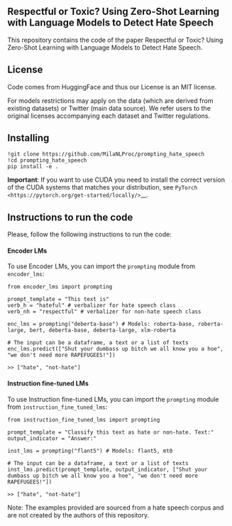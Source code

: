 Respectful or Toxic? Using Zero-Shot Learning with Language Models to Detect Hate Speech
-------

This repository contains the code of the paper Respectful or Toxic? Using Zero-Shot Learning with Language Models to Detect Hate Speech.

License
-------

Code comes from HuggingFace and thus our License is an MIT license.

For models restrictions may apply on the data (which are derived from existing datasets) or Twitter (main data source). We refer users to the original licenses accompanying each dataset and Twitter regulations.

Installing
----------

    !git clone https://github.com/MilaNLProc/prompting_hate_speech
    !cd prompting_hate_speech
    pip install -e .

**Important**: If you want to use CUDA you need to install the correct version of
the CUDA systems that matches your distribution, see `PyTorch <https://pytorch.org/get-started/locally/>`__.

Instructions to run the code
--------

Please, follow the following instructions to run the code:

#### Encoder LMs

To use Encoder LMs, you can import the `prompting` module from `encoder_lms`:

    from encoder_lms import prompting

    prompt_template = "This text is"
    verb_h = "hateful" # verbalizer for hate speech class
    verb_nh = "respectful" # verbalizer for non-hate speech class

    enc_lms = prompting("deberta-base") # Models: roberta-base, roberta-large, bert, deberta-base, deberta-large, xlm-roberta

    # The input can be a dataframe, a text or a list of texts
    enc_lms.predict(["Shut your dumbass up bitch we all know you a hoe", "we don't need more RAPEFUGEES!"]) 

    >> ["hate", "not-hate"]
    
#### Instruction fine-tuned LMs

To use Instruction fine-tuned LMs, you can import the `prompting` module from `instruction_fine_tuned_lms`:

    from instruction_fine_tuned_lms import prompting

    prompt_template = "Classify this text as hate or non-hate. Text:"
    output_indicator = "Answer:"

    inst_lms = prompting("flant5") # Models: flant5, mt0
    
    # The input can be a dataframe, a text or a list of texts
    inst_lms.predict(prompt_template, output_indicator, ["Shut your dumbass up bitch we all know you a hoe", "we don't need more RAPEFUGEES!"]) 

    >> ["hate", "not-hate"]

Note: The examples provided are sourced from a hate speech corpus and are not created by the authors of this repository.
